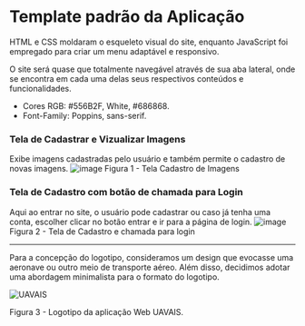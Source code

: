 # Template padrão da Aplicação

HTML e CSS moldaram o esqueleto visual do site, enquanto JavaScript foi empregado para criar um menu adaptável e responsivo.

O site será quase que totalmente navegável através de sua aba lateral, onde se encontra em cada uma delas seus respectivos conteúdos e funcionalidades.

- Cores RGB: #556B2F, White, #686868.
- Font-Family: Poppins, sans-serif.

### Tela de Cadastrar e Vizualizar Imagens

Exibe imagens cadastradas pelo usuário e também permite o cadastro de novas imagens.
![image](https://github.com/ICEI-PUC-Minas-PMV-ADS/pmv-ads-2024-1-e1-proj-web-t11-pmv-ads-2024-1-e1-proj-uavais/assets/160354706/843deff4-8938-4d50-92cb-596c5fe0a6be)
Figura 1 - Tela Cadastro de Imagens

### Tela de Cadastro com botão de chamada para Login

Aqui ao entrar no site, o usuário pode cadastrar ou caso já tenha uma conta, escolher clicar no botão entrar e ir para a página de login.
![image](https://github.com/ICEI-PUC-Minas-PMV-ADS/pmv-ads-2024-1-e1-proj-web-t11-pmv-ads-2024-1-e1-proj-uavais/assets/160354706/3ec63e81-81df-4756-bb81-c442bbb396a4)
Figura 2 - Tela de Cadastro e chamada para login

<hr>

Para a concepção do logotipo, consideramos um design que evocasse uma aeronave ou outro meio de transporte aéreo. Além disso, decidimos adotar uma abordagem minimalista para o formato do logotipo.

![UAVAIS](https://github.com/ICEI-PUC-Minas-PMV-ADS/pmv-ads-2024-1-e1-proj-web-t11-pmv-ads-2024-1-e1-proj-uavais/assets/160354706/0313a8c4-c1eb-4d0e-bc31-06f3d5a6ab1b)

Figura 3 - Logotipo da aplicação Web UAVAIS.



